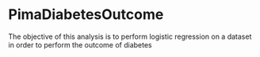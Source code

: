 # PimaDiabetesOutcome
The objective of this analysis is to perform logistic regression on a dataset in order to perform the outcome of diabetes

